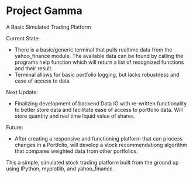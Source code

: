 # Project Gamma 
A Basic Simulated Trading Platform

Current State:
  - There is a basic/generic terminal that pulls realtime data from the yahoo_finance module. The available data can be found by
  calling the programs help function which will return a list of recognized functions and their result.
  - Terminal allows for basic portfolio logging, but lacks robustness and ease of access to data
  
Next Update:
  - Finalizing development of backend Data IO with re-written functionality to better store data and facilitate ease of access to portfolio data. Will store quantity and real time liquid value of shares.

Future:
  - After creating a responsive and functioning platform that can process changes in a Portfolio, will develop a stock recommendationg algorithm that compares weighted data from other portfolios.

This a simple, simulated stock trading platform built from the ground up using IPython, myplotlib, and yahoo_finance.
